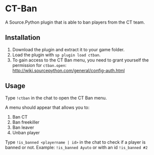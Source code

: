 # CT-Ban
A Source.Python plugin that is able to ban players from the CT team.

## Installation
1. Download the plugin and extract it to your game folder.
2. Load the plugin with ``sp plugin load ctban``.
3. To gain access to the CT Ban menu, you need to grant yourself the permission for ``ctban.open``: http://wiki.sourcepython.com/general/config-auth.html

## Usage
Type ``!ctban`` in the chat to open the CT Ban menu.

A menu should appear that allows you to:

1. Ban CT
2. Ban freekiller
3. Ban leaver
4. Unban player

Type ``!is_banned <playername | id>`` in the chat to check if a player is banned or not.
Example: ``!is_banned Ayuto`` or with an id ``!is_banned #2``
